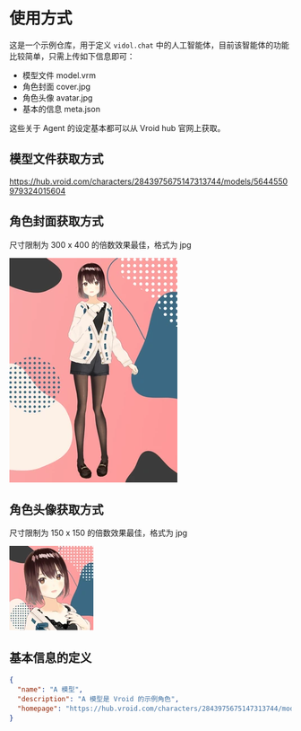 # 使用方式

这是一个示例仓库，用于定义 `vidol.chat` 中的人工智能体，目前该智能体的功能比较简单，只需上传如下信息即可：

- 模型文件 model.vrm
- 角色封面 cover.jpg
- 角色头像 avatar.jpg
- 基本的信息 meta.json

这些关于 Agent 的设定基本都可以从 Vroid hub 官网上获取。

## 模型文件获取方式

https://hub.vroid.com/characters/2843975675147313744/models/5644550979324015604

## 角色封面获取方式

尺寸限制为 300 x 400 的倍数效果最佳，格式为 jpg

![](./cover.jpg)

## 角色头像获取方式

尺寸限制为 150 x 150 的倍数效果最佳，格式为 jpg

![](./avatar.jpg)

## 基本信息的定义

```json
{
  "name": "A 模型",
  "description": "A 模型是 Vroid 的示例角色",
  "homepage": "https://hub.vroid.com/characters/2843975675147313744/models/5644550979324015604"
}
```
